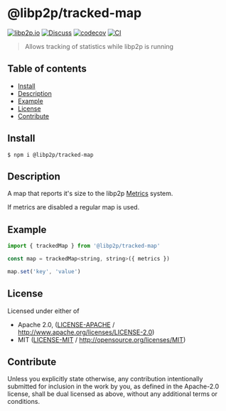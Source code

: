 # @libp2p/tracked-map <!-- omit in toc -->

[![libp2p.io](https://img.shields.io/badge/project-libp2p-yellow.svg?style=flat-square)](http://libp2p.io/)
[![Discuss](https://img.shields.io/discourse/https/discuss.libp2p.io/posts.svg?style=flat-square)](https://discuss.libp2p.io)
[![codecov](https://img.shields.io/codecov/c/github/libp2p/js-libp2p-tracked-map.svg?style=flat-square)](https://codecov.io/gh/libp2p/js-libp2p-tracked-map)
[![CI](https://img.shields.io/github/workflow/status/libp2p/js-libp2p-tracked-map/test%20&%20maybe%20release/master?style=flat-square)](https://github.com/libp2p/js-libp2p-tracked-map/actions/workflows/js-test-and-release.yml)

> Allows tracking of statistics while libp2p is running

## Table of contents <!-- omit in toc -->

- [Install](#install)
- [Description](#description)
- [Example](#example)
- [License](#license)
- [Contribute](#contribute)

## Install

```console
$ npm i @libp2p/tracked-map
```

## Description

A map that reports it's size to the libp2p [Metrics](https://github.com/libp2p/js-libp2p-interfaces/tree/master/packages/libp2p-interfaces/src/metrics#readme) system.

If metrics are disabled a regular map is used.

## Example

```JavaScript
import { trackedMap } from '@libp2p/tracked-map'

const map = trackedMap<string, string>({ metrics })

map.set('key', 'value')
```

## License

Licensed under either of

- Apache 2.0, ([LICENSE-APACHE](LICENSE-APACHE) / <http://www.apache.org/licenses/LICENSE-2.0>)
- MIT ([LICENSE-MIT](LICENSE-MIT) / <http://opensource.org/licenses/MIT>)

## Contribute

Unless you explicitly state otherwise, any contribution intentionally submitted for inclusion in the work by you, as defined in the Apache-2.0 license, shall be dual licensed as above, without any additional terms or conditions.
